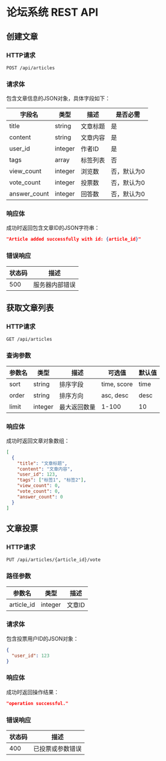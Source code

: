 # 论坛系统 REST API

## 创建文章

### HTTP请求
`POST /api/articles`

### 请求体
包含文章信息的JSON对象，具体字段如下：

| 字段名 | 类型 | 描述 | 是否必需 |
|--------|------|------|----------|
| title | string | 文章标题 | 是 |
| content | string | 文章内容 | 是 |
| user_id | integer | 作者ID | 是 |
| tags | array | 标签列表 | 否 |
| view_count | integer | 浏览数 | 否，默认为0 |
| vote_count | integer | 投票数 | 否，默认为0 |
| answer_count | integer | 回答数 | 否，默认为0 |

### 响应体
成功时返回包含文章ID的JSON字符串：
```json
"Article added successfully with id: {article_id}"
```

### 错误响应
| 状态码 | 描述 |
|--------|------|
| 500 | 服务器内部错误 |

## 获取文章列表

### HTTP请求
`GET /api/articles`

### 查询参数
| 参数名 | 类型 | 描述 | 可选值 | 默认值 |
|--------|------|------|--------|--------|
| sort | string | 排序字段 | time, score | time |
| order | string | 排序方向 | asc, desc | desc |
| limit | integer | 最大返回数量 | 1-100 | 10 |

### 响应体
成功时返回文章对象数组：
```json
[
  {
    "title": "文章标题",
    "content": "文章内容",
    "user_id": 123,
    "tags": ["标签1", "标签2"],
    "view_count": 0,
    "vote_count": 0,
    "answer_count": 0
  }
]
```

## 文章投票

### HTTP请求
`PUT /api/articles/{article_id}/vote`

### 路径参数
| 参数名 | 类型 | 描述 |
|--------|------|------|
| article_id | integer | 文章ID |

### 请求体
包含投票用户ID的JSON对象：
```json
{
  "user_id": 123
}
```

### 响应体
成功时返回操作结果：
```json
"operation successful."
```

### 错误响应
| 状态码 | 描述 |
|--------|------|
| 400 | 已投票或参数错误 |